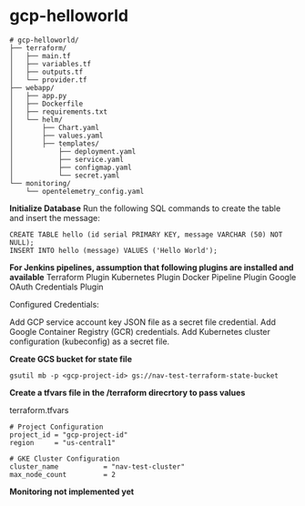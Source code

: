 # gcp-helloworld

```
# gcp-helloworld/
├── terraform/
│   ├── main.tf
│   ├── variables.tf
│   ├── outputs.tf
│   └── provider.tf
├── webapp/
│   ├── app.py
│   ├── Dockerfile
│   ├── requirements.txt
│   └── helm/
│       ├── Chart.yaml
│       ├── values.yaml
│       ├── templates/
│           ├── deployment.yaml
│           ├── service.yaml
│           ├── configmap.yaml
│           └── secret.yaml
└── monitoring/
    └── opentelemetry_config.yaml
```

**Initialize Database**
Run the following SQL commands to create the table and insert the message:

```
CREATE TABLE hello (id serial PRIMARY KEY, message VARCHAR (50) NOT NULL);
INSERT INTO hello (message) VALUES ('Hello World');
```



**For Jenkins pipelines, assumption that following plugins are installed and available**
Terraform Plugin
Kubernetes Plugin
Docker Pipeline Plugin
Google OAuth Credentials Plugin

Configured Credentials:

Add GCP service account key JSON file as a secret file credential.
Add Google Container Registry (GCR) credentials.
Add Kubernetes cluster configuration (kubeconfig) as a secret file.

**Create GCS bucket for state file**
```
gsutil mb -p <gcp-project-id> gs://nav-test-terraform-state-bucket
```


**Create a tfvars file in the /terraform direcrtory to pass values**

terraform.tfvars
```
# Project Configuration
project_id = "gcp-project-id"
region     = "us-central1" 

# GKE Cluster Configuration
cluster_name           = "nav-test-cluster"
max_node_count         = 2

```

**Monitoring not implemented yet**